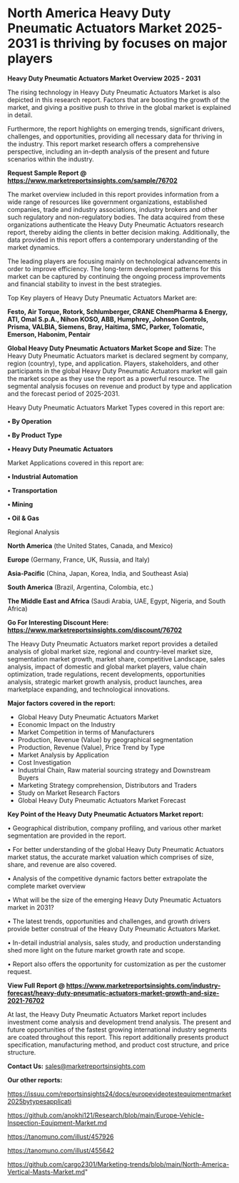 # North America Heavy Duty Pneumatic Actuators Market 2025-2031 is thriving by focuses on major players

<Strong> Heavy Duty Pneumatic Actuators Market Overview 2025 - 2031</strong>

The rising technology in Heavy Duty Pneumatic Actuators Market is also depicted in this research report. Factors that are boosting the growth of the market, and giving a positive push to thrive in the global market is explained in detail.

Furthermore, the report highlights on emerging trends, significant drivers, challenges, and opportunities, providing all necessary data for thriving in the industry. This report market research offers a comprehensive perspective, including an in-depth analysis of the present and future scenarios within the industry.

<strong>Request Sample Report @ <a href=https://www.marketreportsinsights.com/sample/76702>https://www.marketreportsinsights.com/sample/76702</a></strong>

The market overview included in this report provides information from a wide range of resources like government organizations, established companies, trade and industry associations, industry brokers and other such regulatory and non-regulatory bodies. The data acquired from these organizations authenticate the Heavy Duty Pneumatic Actuators research report, thereby aiding the clients in better decision making. Additionally, the data provided in this report offers a contemporary understanding of the market dynamics.

The leading players are focusing mainly on technological advancements in order to improve efficiency. The long-term development patterns for this market can be captured by continuing the ongoing process improvements and financial stability to invest in the best strategies.

Top Key players of Heavy Duty Pneumatic Actuators Market are:

<strong>Festo, Air Torque, Rotork, Schlumberger, CRANE ChemPharma & Energy, ATI, Omal S.p.A., Nihon KOSO, ABB, Humphrey, Johnson Controls, Prisma, VALBIA, Siemens, Bray, Haitima, SMC, Parker, Tolomatic, Emerson, Habonim, Pentair</strong>

<strong><b>Global Heavy Duty Pneumatic Actuators Market Scope and Size:</b></strong>
The Heavy Duty Pneumatic Actuators market is declared segment by company, region (country), type, and application. Players, stakeholders, and other participants in the global Heavy Duty Pneumatic Actuators market will gain the market scope as they use the report as a powerful resource. The segmental analysis focuses on revenue and product by type and application and the forecast period of 2025-2031.

Heavy Duty Pneumatic Actuators Market Types covered in this report are:

<strong>• By Operation

• By Product Type

• Heavy Duty Pneumatic Actuators</strong>

Market Applications covered in this report are:

<strong>• Industrial Automation

• Transportation

• Mining

• Oil & Gas</strong> 

Regional Analysis

<strong>North America</strong> (the United States, Canada, and Mexico)

<strong>Europe</strong> (Germany, France, UK, Russia, and Italy)

<strong>Asia-Pacific</strong> (China, Japan, Korea, India, and Southeast Asia)

<strong>South America</strong> (Brazil, Argentina, Colombia, etc.)

<strong>The Middle East and Africa</strong> (Saudi Arabia, UAE, Egypt, Nigeria, and South Africa)

<strong>Go For Interesting Discount Here: <a href=https://www.marketreportsinsights.com/discount/76702>https://www.marketreportsinsights.com/discount/76702</a></strong>

The Heavy Duty Pneumatic Actuators market report provides a detailed analysis of global market size, regional and country-level market size, segmentation market growth, market share, competitive Landscape, sales analysis, impact of domestic and global market players, value chain optimization, trade regulations, recent developments, opportunities analysis, strategic market growth analysis, product launches, area marketplace expanding, and technological innovations.

<strong><b>Major factors covered in the report:</b></strong>
<ul>
  <li>Global Heavy Duty Pneumatic Actuators Market </li>
  <li>Economic Impact on the Industry</li>
  <li>Market Competition in terms of Manufacturers</li>
  <li>Production, Revenue (Value) by geographical segmentation</li>
  <li>Production, Revenue (Value), Price Trend by Type</li>
  <li>Market Analysis by Application</li>
  <li>Cost Investigation</li>
  <li>Industrial Chain, Raw material sourcing strategy and Downstream Buyers</li>
  <li>Marketing Strategy comprehension, Distributors and Traders</li>
  <li>Study on Market Research Factors</li>
  <li>Global Heavy Duty Pneumatic Actuators Market Forecast</li>
</ul>

<strong><b>Key Point of the Heavy Duty Pneumatic Actuators Market report:</b></strong>

• Geographical distribution, company profiling, and various other market segmentation are provided in the report.

• For better understanding of the global Heavy Duty Pneumatic Actuators market status, the accurate market valuation which comprises of size, share, and revenue are also covered.

• Analysis of the competitive dynamic factors better extrapolate the complete market overview

• What will be the size of the emerging Heavy Duty Pneumatic Actuators market in 2031?

• The latest trends, opportunities and challenges, and growth drivers provide better construal of the Heavy Duty Pneumatic Actuators Market.

• In-detail industrial analysis, sales study, and production understanding shed more light on the future market growth rate and scope.

• Report also offers the opportunity for customization as per the customer request.

<strong><b>View Full Report @ <a href=https://www.marketreportsinsights.com/industry-forecast/heavy-duty-pneumatic-actuators-market-growth-and-size-2021-76702>https://www.marketreportsinsights.com/industry-forecast/heavy-duty-pneumatic-actuators-market-growth-and-size-2021-76702</a></b></strong>


At last, the Heavy Duty Pneumatic Actuators Market report includes investment come analysis and development trend analysis. The present and future opportunities of the fastest growing international industry segments are coated throughout this report. This report additionally presents product specification, manufacturing method, and product cost structure, and price structure.

<strong>Contact Us:</strong>
sales@marketreportsinsights.com

<strong>Our other reports:</strong>

<a href=https://issuu.com/reportsinsights24/docs/europevideotestequipmentmarket2025bytypesapplicati>https://issuu.com/reportsinsights24/docs/europevideotestequipmentmarket2025bytypesapplicati</a>

<a href=https://github.com/anokhi121/Research/blob/main/Europe-Vehicle-Inspection-Equipment-Market.md>https://github.com/anokhi121/Research/blob/main/Europe-Vehicle-Inspection-Equipment-Market.md</a>

<a href=https://tanomuno.com/illust/457926>https://tanomuno.com/illust/457926</a>

<a href=https://tanomuno.com/illust/455642>https://tanomuno.com/illust/455642</a>

<a href=https://github.com/cargo2301/Marketing-trends/blob/main/North-America-Vertical-Masts-Market.md>https://github.com/cargo2301/Marketing-trends/blob/main/North-America-Vertical-Masts-Market.md</a>"
